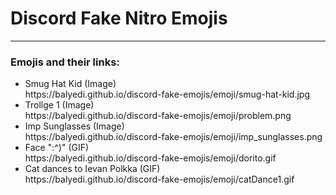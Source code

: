 <h1>Discord Fake Nitro Emojis</h1>
<hr>
<h3>Emojis and their links:</h3>
<ul>
<li>Smug Hat Kid (Image)<br>https://balyedi.github.io/discord-fake-emojis/emoji/smug-hat-kid.jpg</li>
<li>Trollge 1 (Image)<br>https://balyedi.github.io/discord-fake-emojis/emoji/problem.png</li>
<li>Imp Sunglasses (Image)<br>https://balyedi.github.io/discord-fake-emojis/emoji/imp_sunglasses.png</li>
<li>Face ":^)" (GIF)<br>https://balyedi.github.io/discord-fake-emojis/emoji/dorito.gif</li>
<li>Cat dances to Ievan Polkka (GIF)<br>https://balyedi.github.io/discord-fake-emojis/emoji/catDance1.gif</li>
</ul>
